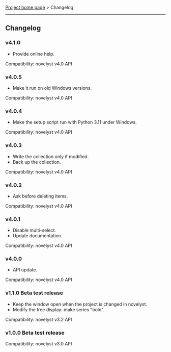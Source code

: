 [Project home page](index) > Changelog

------------------------------------------------------------------------

## Changelog

### v4.1.0

- Provide online help.

Compatibility: novelyst v4.0 API

### v4.0.5

- Make it run on old Windows versions.

Compatibility: novelyst v4.0 API

### v4.0.4

- Make the setup script run with Python 3.11 under Windows.

Compatibility: novelyst v4.0 API

### v4.0.3

- Write the collection only if modified.
- Back up the collection.

Compatibility: novelyst v4.0 API

### v4.0.2

- Ask before deleting items.

Compatibility: novelyst v4.0 API

### v4.0.1

- Disable multi-select. 
- Update documentation.

Compatibility: novelyst v4.0 API

### v4.0.0

- API update. 

Compatibility: novelyst v4.0 API

### v1.1.0 Beta test release

- Keep the window open when the project is changed in novelyst.
- Modify the tree display: make series "bold".

Compatibility: novelyst v3.2 API

### v1.0.0 Beta test release

Compatibility: novelyst v3.0 API



